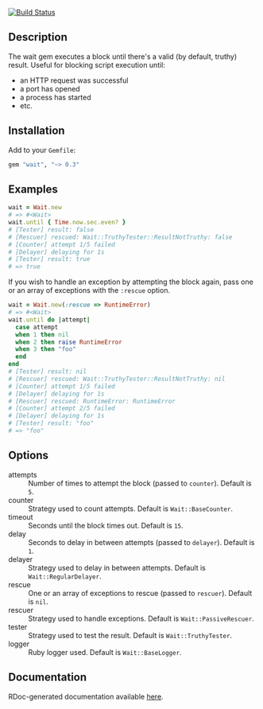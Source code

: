 [![Build Status](https://travis-ci.org/paperlesspost/wait.png?branch=master)](https://travis-ci.org/paperlesspost/wait)

## Description

The wait gem executes a block until there's a valid (by default, truthy) result. Useful for blocking script execution until:
* an HTTP request was successful
* a port has opened
* a process has started
* etc.

## Installation

Add to your `Gemfile`:

```ruby
gem "wait", "~> 0.3"
```

## Examples

```ruby
wait = Wait.new
# => #<Wait>
wait.until { Time.now.sec.even? }
# [Tester] result: false
# [Rescuer] rescued: Wait::TruthyTester::ResultNotTruthy: false
# [Counter] attempt 1/5 failed
# [Delayer] delaying for 1s
# [Tester] result: true
# => true
```

If you wish to handle an exception by attempting the block again, pass one or an array of exceptions with the `:rescue` option.

```ruby
wait = Wait.new(:rescue => RuntimeError)
# => #<Wait>
wait.until do |attempt|
  case attempt
  when 1 then nil
  when 2 then raise RuntimeError
  when 3 then "foo"
  end
end
# [Tester] result: nil
# [Rescuer] rescued: Wait::TruthyTester::ResultNotTruthy: nil
# [Counter] attempt 1/5 failed
# [Delayer] delaying for 1s
# [Rescuer] rescued: RuntimeError: RuntimeError
# [Counter] attempt 2/5 failed
# [Delayer] delaying for 1s
# [Tester] result: "foo"
# => "foo"
```

## Options

<dl>
<dt>attempts</dt>
<dd>Number of times to attempt the block (passed to <code>counter</code>). Default is <code>5</code>.</dd>
<dt>counter</dt>
<dd>Strategy used to count attempts. Default is <code>Wait::BaseCounter</code>.</dd>
<dt>timeout</dt>
<dd>Seconds until the block times out. Default is <code>15</code>.</dd>
<dt>delay</dt>
<dd>Seconds to delay in between attempts (passed to <code>delayer</code>). Default is <code>1</code>.</dd>
<dt>delayer</dt>
<dd>Strategy used to delay in between attempts. Default is <code>Wait::RegularDelayer</code>.</dd>
<dt>rescue</dt>
<dd>One or an array of exceptions to rescue (passed to <code>rescuer</code>). Default is <code>nil</code>.</dd>
<dt>rescuer</dt>
<dd>Strategy used to handle exceptions. Default is <code>Wait::PassiveRescuer</code>.</dd>
<dt>tester</dt>
<dd>Strategy used to test the result. Default is <code>Wait::TruthyTester</code>.</dd>
<dt>logger</dt>
<dd>Ruby logger used. Default is <code>Wait::BaseLogger</code>.</dd>
</dl>

## Documentation

RDoc-generated documentation available [here](http://paperlesspost.github.com/wait/).

